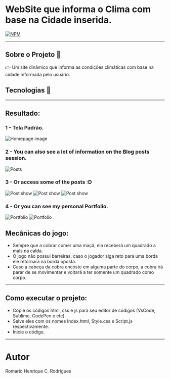# WebSite que informa o Clima com base na Cidade inserida.

[![NPM](https://img.shields.io/npm/l/react)](https://github.com/RomarioHenrique/Projeto_Clima/blob/main/LICENSE)
<hr>

## Sobre o Projeto :memo:
 
  👉 Um site dinâmico que informa as condições climáticas com base na cidade informada pelo usuário.
 
## Tecnologias :rocket:

  

<hr>

## Resultado:

### 1 - Tela Padrão.

![Homepage image](clou)

### 2 - You can also see a lot of information on the Blog posts session.

![Posts](https://github.com/Lucasdfg07/Blog_Lucas_Fernandes/blob/master/public/readme/posts.png)

### 3 - Or access some of the posts :D

![Post show](https://github.com/Lucasdfg07/Blog_Lucas_Fernandes/blob/master/public/readme/post_1.png)
![Post show](https://github.com/Lucasdfg07/Blog_Lucas_Fernandes/blob/master/public/readme/post_2.png)
![Post show](https://github.com/Lucasdfg07/Blog_Lucas_Fernandes/blob/master/public/readme/post_3.png)

### 4 - Or you can see my personal Portfolio.

![Portfolio](https://github.com/Lucasdfg07/Blog_Lucas_Fernandes/blob/master/public/readme/portfolio_1.png)
![Portfolio](https://github.com/Lucasdfg07/Blog_Lucas_Fernandes/blob/master/public/readme/portfolio_2.png)

 ## Mecânicas do jogo:
 
  * Sempre que a cobrar comer uma maçã, ela receberá um quadrado a mais na calda.
  * O jogo não possui barreiras, caso o jogador siga reto para uma borda ele retornará na borda oposta.
  * Caso a cabeça da cobra encoste em alguma parte do corpo, a cobra irá parar de se movimentar e voltará a ter somente um quadrado como corpo.
  
  
  <hr>

 ## Como executar o projeto: 
 
   * Copie os códigos html, css e js para seu editor de códigos (VsCode, Sublime, CodePen e etc).
   * Salve eles com os nomes Index.html, Style.css e Script.js respectivamente.
   * Inicie o código.
 <hr>
 
 # Autor
 
 Romario Henrique C. Rodrigues
  
